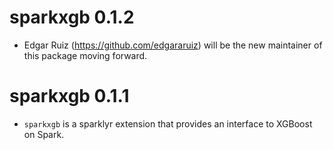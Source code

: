 # sparkxgb 0.1.2

- Edgar Ruiz (https://github.com/edgararuiz) will be the new maintainer of this
  package moving forward.

# sparkxgb 0.1.1

- `sparkxgb` is a sparklyr extension that provides an interface to XGBoost on Spark.
